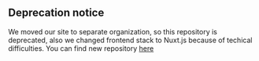 ## Deprecation notice
We moved our site to separate organization, so this repository is deprecated, also we changed frontend stack to Nuxt.js because of techical difficulties.
You can find new repository [here](https://github.com/Meshhouse/frontend)
